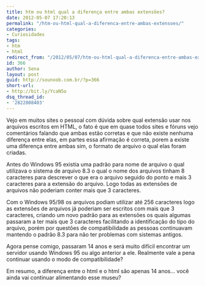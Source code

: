 ```yaml
---
title: htm ou html qual a diferença entre ambas extensões?
date: 2012-05-07 17:20:13
permalink: "/htm-ou-html-qual-a-diferenca-entre-ambas-extensoes/"
categories:
- Curiosidades
tags:
- htm
- html
redirect_from: "/2012/05/07/htm-ou-html-qual-a-diferenca-entre-ambas-extensoes/"
id: 366
author: Sena
layout: post
guid: http://sounoob.com.br/?p=366
short-url:
- http://bit.ly/YcaN5o
dsq_thread_id:
- '2822808403'
---
```


Vejo em muitos sites o pessoal com dúvida sobre qual extensão usar nos arquivos escritos em HTML, o fato é que em quase todos sites e fóruns vejo comentários falando que ambas estão corretas e que não existe nenhuma diferença entre elas, em partes essa afirmação é correta, porem a existe uma diferença entre ambas sim, o formato de arquivo o qual elas foram criadas.<!--more-->

Antes do Windows 95 existia uma padrão para nome de arquivo o qual utilizava o sistema de arquivo 8.3 o qual o nome dos arquivos tinham 8 caracteres para descrever o que era o arquivo seguido do ponto e mais 3 caracteres para a extensão do arquivo. Logo todas as extensões de arquivos não poderiam conter mais que 3 caracteres.

Com o Windows 95/98 os arquivos podiam utilizar até 256 caracteres logo as extensões de arquivos já poderiam ser escritos com mais que 3 caracteres, criando um novo padrão para as extensões os quais algumas passaram a ter mais que 3 caracteres facilitando a identificação do tipo do arquivo, porém por questões de compatibilidade as pessoas continuavam mantendo o padrão 8.3 para não ter problemas com sistemas antigos.

Agora pense comigo, passaram 14 anos e será muito difícil encontrar um servidor usando Windows 95 ou algo anterior a ele. Realmente vale a pena continuar usando o modo de compatibilidade?

Em resumo, a diferença entre o html e o html são apenas 14 anos… você ainda vai continuar alimentando esse museu?
